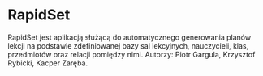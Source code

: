 # RapidSet
RapidSet jest aplikacją służącą do automatycznego generowania planów lekcji na podstawie zdefiniowanej bazy sal lekcyjnych, nauczycieli, klas, przedmiotów oraz relacji pomiędzy nimi.
Autorzy: Piotr Gargula, Krzysztof Rybicki, Kacper Zaręba.
